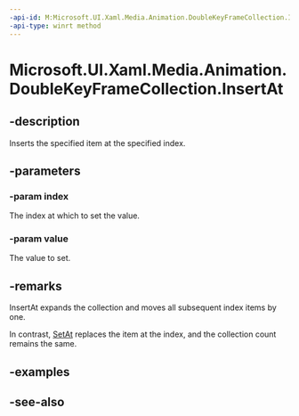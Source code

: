 ```yaml
---
-api-id: M:Microsoft.UI.Xaml.Media.Animation.DoubleKeyFrameCollection.InsertAt(System.UInt32,Microsoft.UI.Xaml.Media.Animation.DoubleKeyFrame)
-api-type: winrt method
---
```


<!-- Method syntax
public void InsertAt(System.UInt32 index, Windows.UI.Xaml.Media.Animation.DoubleKeyFrame value)
-->

# Microsoft.UI.Xaml.Media.Animation.DoubleKeyFrameCollection.InsertAt

## -description
Inserts the specified item at the specified index.

## -parameters
### -param index
The index at which to set the value.

### -param value
The value to set.

## -remarks
InsertAt expands the collection and moves all subsequent index items by one.

In contrast, [SetAt](doublekeyframecollection_setat_500072148.md) replaces the item at the index, and the collection count remains the same.

## -examples

## -see-also
